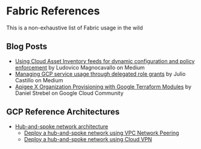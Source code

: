# Fabric References

This is a non-exhaustive list of Fabric usage in the wild

## Blog Posts
- [Using Cloud Asset Inventory feeds for dynamic configuration and policy enforcement](https://medium.com/google-cloud/using-cloud-asset-inventory-feeds-for-dynamic-configuration-and-policy-enforcement-c37b6a590c49) by Ludovico Magnocavallo on Medium
- [Managing GCP service usage through delegated role grants](https://medium.com/google-cloud/managing-gcp-service-usage-through-delegated-role-grants-a843610f2226) by Julio Castillo on Medium
- [Apigee X Organization Provisioning with Google Terraform Modules](https://www.googlecloudcommunity.com/gc/Apigee/Apigee-X-Organization-Provisioning-with-Google-Terraform-Modules/m-p/166411)  by Daniel Strebel on Google Cloud Community

## GCP Reference Architectures
- [Hub-and-spoke network architecture](https://cloud.google.com/architecture/deploy-hub-spoke-vpc-network-topology)
  - [Deploy a hub-and-spoke network using VPC Network Peering](https://cloud.google.com/architecture/deploy-hub-spoke-network-using-peering)
  - [Deploy a hub-and-spoke network using Cloud VPN](https://cloud.google.com/architecture/deploy-hub-spoke-network-using-vpn)
